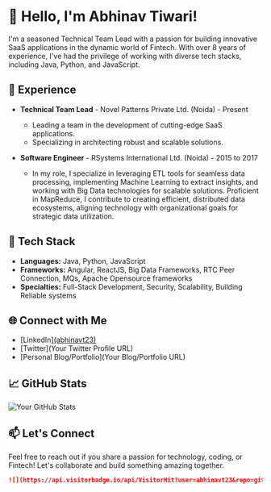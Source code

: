 # 👋 Hello, I'm Abhinav Tiwari!

I'm a seasoned Technical Team Lead with a passion for building innovative SaaS applications in the dynamic world of Fintech. With over 8 years of experience, I've had the privilege of working with diverse tech stacks, including Java, Python, and JavaScript.

## 💼 Experience

- **Technical Team Lead** - Novel Patterns Private Ltd. (Noida) - Present
  - Leading a team in the development of cutting-edge SaaS applications.
  - Specializing in architecting robust and scalable solutions.

- **Software Engineer** - RSystems International Ltd. (Noida) - 2015 to 2017
  - In my role, I specialize in leveraging ETL tools for seamless data processing, implementing Machine Learning to extract insights, and working with Big Data technologies for scalable solutions. Proficient in MapReduce, I contribute to creating efficient, distributed data ecosystems, aligning technology with organizational goals for strategic data utilization.

## 🚀 Tech Stack

- **Languages:** Java, Python, JavaScript
- **Frameworks:** Angular, ReactJS, Big Data Frameworks, RTC Peer Connection, MQs, Apache Opensource frameworks
- **Specialties:** Full-Stack Development, Security, Scalability, Building Reliable systems

## 🌐 Connect with Me

- [LinkedIn][(abhinavt23)](https://www.linkedin.com/in/abhinavt23/)
- [Twitter](Your Twitter Profile URL)
- [Personal Blog/Portfolio](Your Blog/Portfolio URL)

## 📈 GitHub Stats

![Your GitHub Stats](https://github-readme-stats.vercel.app/api?username=abhinavt23&show_icons=true&theme=radical)

## 📫 Let's Connect

Feel free to reach out if you share a passion for technology, coding, or Fintech! Let's collaborate and build something amazing together.
```markdown
![](https://api.visitorbadge.io/api/VisitorHit?user=abhinavt23&repo=github-visitors-badge&countColor=%237B1E7A)
```
